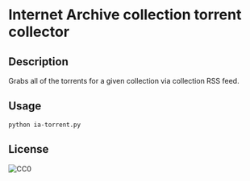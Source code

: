 # Internet Archive collection torrent collector

## Description

Grabs all of the torrents for a given collection via collection RSS feed.

## Usage

    python ia-torrent.py

## License

![CC0](http://i.creativecommons.org/p/zero/1.0/88x31.png "CC0")
